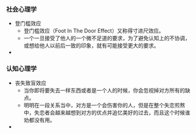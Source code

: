 ### 社会心理学

- 登门槛效应
  - 登门槛效应（Foot In The Door Effect）又称得寸进尺效应。
  - 一个一旦接受了他人的一个微不足道的要求，为了避免认知上的不协调，或想给他人以前后一致的印象，就有可能接受更大的要求。
- 



### 认知心理学

- 丧失致盲效应
  - 当你即将要失去一样东西或者是一个人的时候，你会忽视掉对方所有的缺点。
  - 明明在一段关系当中，对方是一个会伤害你的人，但是在整个失恋煎熬中，失恋者会越来越想到对方的优点并追忆美好的过去，而且这个时候谁劝都没有用。
- 
